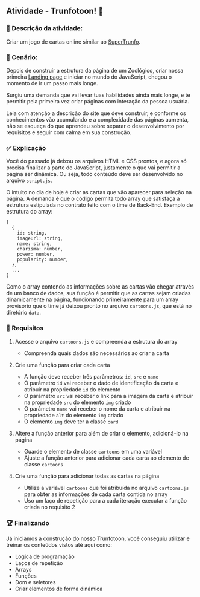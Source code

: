 
## Atividade - Trunfotoon! :flower_playing_cards:

### :pencil: Descrição da atividade: 

Criar um jogo de cartas online similar ao [SuperTrunfo](https://pt.wikipedia.org/wiki/Super_Trunfo).

### :speech_balloon: Cenário: 

Depois de construir a estrutura da página de um Zoológico, criar nossa primeira [Landing page](https://pt.wikipedia.org/wiki/Landing_page) e iniciar no mundo do JavaScript, chegou o momento de ir um passo mais longe.

Surgiu uma demanda que vai levar tuas habilidades ainda mais longe, e te permitir pela primeira vez criar páginas com interação da pessoa usuária.

Leia com atenção a descrição do site que deve construir, e conforme os conhecimentos vão acumulando e a complexidade das páginas aumenta, não se esqueça do que aprendeu sobre separar o desenvolvimento por requisitos e seguir com calma em sua construção.

### :white_check_mark: Explicação

Você do passado já deixou os arquivos HTML e CSS prontos, e agora só precisa finalizar a parte do JavaScript, justamente o que vai permitir a página ser dinâmica. Ou seja, todo conteúdo deve ser desenvolvido no arquivo `script.js`.

O intuito no dia de hoje é criar as cartas que vão aparecer para seleção na página. A demanda é que o código permita todo array que satisfaça a estrutura estipulada no contrato feito com o time de Back-End. Exemplo de estrutura do array:

```
[
  {
    id: string,
    imageUrl: string,
    name: string,
    charisma: number,
    power: number,
    popularity: number,
  },
  ...
]
```

Como o array contendo as informações sobre as cartas vão chegar através de um banco de dados, sua função é permitir que as cartas sejam criadas dinamicamente na página, funcionando primeiramente para um array provisório que o time já deixou pronto no arquivo `cartoons.js`, que está no diretório `data`.

### :pushpin: Requisitos

  1. Acesse o arquivo `cartoons.js` e compreenda a estrutura do array
	  - Compreenda quais dados são necessários ao criar a carta

  2. Crie uma função para criar cada carta
	  - A função deve receber três parâmetros: `id`, `src` e `name`
	  - O parâmetro `id` vai receber o dado de identificação da carta e atribuir na propriedade `id` do elemento
	  - O parâmetro `src` vai receber o link para a imagem da carta e atribuir na propriedade `src` do elemento `img` criado
	  - O parâmetro `name` vai receber o nome da carta e atribuir na propriedade `alt` do elemento `img` criado
	  - O elemento `img` deve ter a classe `card`

  3. Altere a função anterior para além de criar o elemento, adicioná-lo na página
	  - Guarde o elemento de classe `cartoons` em uma variável
	  - Ajuste a função anterior para adicionar cada carta ao elemento de classe `cartoons`

  4. Crie uma função para adicionar todas as cartas na página
  	  - Utilize a variável `cartoons` que foi atribuída no arquivo `cartoons.js` para obter as informações de cada carta contida no array
	  - Uso um laço de repetição para a cada iteração executar a função criada no requisito 2

### :trophy: Finalizando 
Já iniciamos a construção do nosso Trunfotoon, você conseguiu utilizar e treinar os conteúdos vistos até aqui como:
 - Logica de programação
 - Laços de repetição
 - Arrays
 - Funções 
 - Dom e seletores
 - Criar elementos de forma dinâmica 